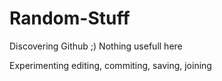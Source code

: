 # Random-Stuff
Discovering Github ;) Nothing usefull here

Experimenting editing, commiting, saving, joining
